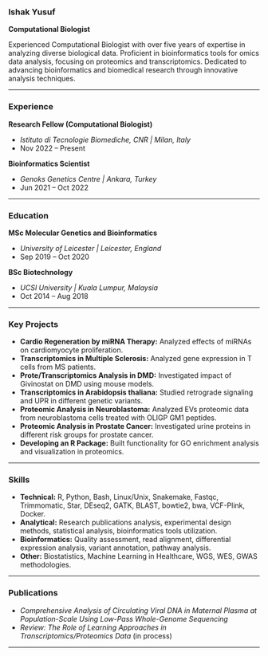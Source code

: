 ### **Ishak Yusuf**
**Computational Biologist**

Experienced Computational Biologist with over five years of expertise in analyzing diverse biological data. Proficient in bioinformatics tools for omics data analysis, focusing on proteomics and transcriptomics. Dedicated to advancing bioinformatics and biomedical research through innovative analysis techniques.

---

### **Experience**

**Research Fellow (Computational Biologist)**
- *Istituto di Tecnologie Biomediche, CNR | Milan, Italy*
- Nov 2022 – Present

**Bioinformatics Scientist**
- *Genoks Genetics Centre | Ankara, Turkey*
- Jun 2021 – Oct 2022

---

### **Education**

**MSc Molecular Genetics and Bioinformatics**
- *University of Leicester | Leicester, England*
- Sep 2019 – Oct 2020

**BSc Biotechnology**
- *UCSI University | Kuala Lumpur, Malaysia*
- Oct 2014 – Aug 2018

---

### **Key Projects**

- **Cardio Regeneration by miRNA Therapy:** Analyzed effects of miRNAs on cardiomyocyte proliferation.
- **Transcriptomics in Multiple Sclerosis:** Analyzed gene expression in T cells from MS patients.
- **Prote/Transcriptomics Analysis in DMD:** Investigated impact of Givinostat on DMD using mouse models.
- **Transcriptomics in Arabidopsis thaliana:** Studied retrograde signaling and UPR in different genetic variants.
- **Proteomic Analysis in Neuroblastoma:** Analyzed EVs proteomic data from neuroblastoma cells treated with OLIGP GM1 peptides.
- **Proteomic Analysis in Prostate Cancer:** Investigated urine proteins in different risk groups for prostate cancer.
- **Developing an R Package:** Built functionality for GO enrichment analysis and visualization in proteomics.

---

### **Skills**

- **Technical:** R, Python, Bash, Linux/Unix, Snakemake, Fastqc, Trimmomatic, Star, DEseq2, GATK, BLAST, bowtie2, bwa, VCF-Plink, Docker.
- **Analytical:** Research publications analysis, experimental design methods, statistical analysis, bioinformatics tools utilization.
- **Bioinformatics:** Quality assessment, read alignment, differential expression analysis, variant annotation, pathway analysis.
- **Other:** Biostatistics, Machine Learning in Healthcare, WGS, WES, GWAS methodologies.

---

### **Publications**

- *Comprehensive Analysis of Circulating Viral DNA in Maternal Plasma at Population-Scale Using Low-Pass Whole-Genome Sequencing*
- *Review: The Role of Learning Approaches in Transcriptomics/Proteomics Data* (in process)

---
